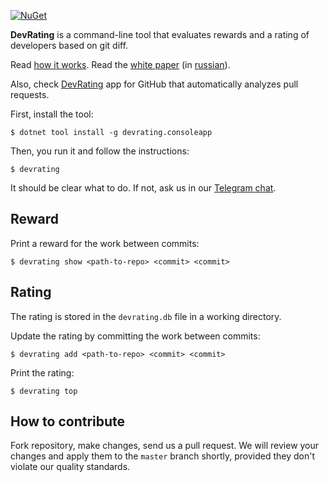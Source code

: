 [![NuGet](https://img.shields.io/nuget/v/DevRating.ConsoleApp.svg)](https://www.nuget.org/packages/DevRating.ConsoleApp/)

**DevRating** is a command-line tool that evaluates rewards and a rating of 
developers based on git diff. 

Read [how it works](docs/how-it-works.md). Read the 
[white paper](docs/white-paper.md) (in [russian](docs/white-paper-ru.md)).

Also, check [DevRating](https://github.com/apps/devrating) app for GitHub that 
automatically analyzes pull requests. 

First, install the tool:

```
$ dotnet tool install -g devrating.consoleapp
```

Then, you run it and follow the instructions:

```
$ devrating
```

It should be clear what to do. If not, ask us in
our [Telegram chat](https://t.me/devrating).

## Reward

Print a reward for the work between commits:

```
$ devrating show <path-to-repo> <commit> <commit>
```

## Rating

The rating is stored in the `devrating.db` file in a working directory.

Update the rating by committing the work between commits:

```
$ devrating add <path-to-repo> <commit> <commit>
```

Print the rating:

```
$ devrating top
```

## How to contribute

Fork repository, make changes, send us a pull request. We will review
your changes and apply them to the `master` branch shortly, provided
they don't violate our quality standards.
